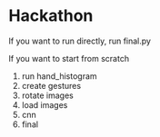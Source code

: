 # Hackathon

If you want to run directly, run final.py

If you want to start from scratch
1. run hand_histogram
2. create gestures
3. rotate images
4. load images
5. cnn
6. final
